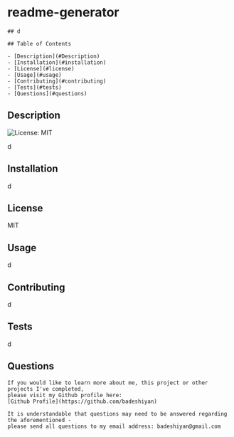 # readme-generator

    ## d

    ## Table of Contents

    - [Description](#Description)
    - [Installation](#installation)
    - [License](#license)
    - [Usage](#usage)
    - [Contributing](#contributing)
    - [Tests](#tests)
    - [Questions](#questions)

## Description

![License: MIT](https://img.shields.io/badge/License-MIT-yellow.svg)

d

## Installation

d

## License

MIT

## Usage

d

## Contributing

d

## Tests

d

## Questions

    If you would like to learn more about me, this project or other projects I've completed,
    please visit my Github profile here:
    [Github Profile](https://github.com/badeshiyan)

    It is understandable that questions may need to be answered regarding the aforementioned -
    please send all questions to my email address: badeshiyan@gmail.com
